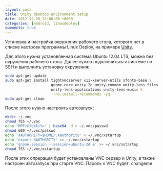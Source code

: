 ```yaml
---
layout: post
title: Unity desktop environment setup
date: 2012-12-26 12:00:00 +0000
categories: [android, linuxdeploy]
comments: true
---
```


Установка и настройка окружения рабочего стола, которого нет в списке настроек программы Linux Deploy, на примере [Unity](https://en.wikipedia.org/wiki/Unity_(user_interface)).

<!--more-->

Для этого нужна установленная система Ubuntu 12.04 LTS, можно без окружения рабочего стола. Далее нужно подключиться к системе по SSH и выполнить установку окружения:

```sh
sudo apt-get update
sudo apt-get install tightvncserver x11-xserver-utils xfonts-base \
                     gnome-core unity-2d unity-common unity-lens-files \
                     unity-lens-applications unity-lens-music \
                     --no-install-recommends -yq
sudo apt-get clean
```

После этого нужно настроить автозапуск:

```sh
mkdir ~/.vnc
chmod 755 ~/.vnc
echo "MPTcXfgXGiY=" | base64 -d > ~/.vnc/passwd
chmod 600 ~/.vnc/passwd
echo 'XAUTHORITY=$HOME/.Xauthority' > ~/.vnc/xstartup
echo 'export XAUTHORITY' >> ~/.vnc/xstartup
echo 'gnome-session --session=ubuntu-2d &' >> ~/.vnc/xstartup
chmod 755 ~/.vnc/xstartup
```

После этих опрерация будет установлены VNC сервер и Unity, а также настроен автозапуск при старте VNC. Пароль к VNC будет: changeme

